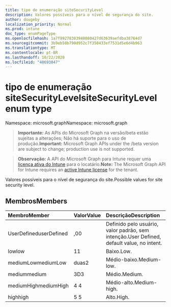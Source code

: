 ```yaml
---
title: tipo de enumeração siteSecurityLevel
description: Valores possíveis para o nível de segurança do site.
author: dougeby
localization_priority: Normal
ms.prod: intune
doc_type: enumPageType
ms.openlocfilehash: 1a7f99278383948080427d63639aefdba38764d7
ms.sourcegitcommit: 3b9eb50b790d952c7f350433ef7531d5e6d4b963
ms.translationtype: MT
ms.contentlocale: pt-BR
ms.lasthandoff: 10/22/2020
ms.locfileid: "48693847"
---
```

# <a name="sitesecuritylevel-enum-type"></a><span data-ttu-id="4c192-103">tipo de enumeração siteSecurityLevel</span><span class="sxs-lookup"><span data-stu-id="4c192-103">siteSecurityLevel enum type</span></span>

<span data-ttu-id="4c192-104">Namespace: microsoft.graph</span><span class="sxs-lookup"><span data-stu-id="4c192-104">Namespace: microsoft.graph</span></span>

> <span data-ttu-id="4c192-105">**Importante:** As APIs do Microsoft Graph na versão/beta estão sujeitas a alterações; Não há suporte para o uso de produção.</span><span class="sxs-lookup"><span data-stu-id="4c192-105">**Important:** Microsoft Graph APIs under the /beta version are subject to change; production use is not supported.</span></span>

> <span data-ttu-id="4c192-106">**Observação:** A API do Microsoft Graph para Intune requer uma [licença ativa do Intune](https://go.microsoft.com/fwlink/?linkid=839381) para o locatário.</span><span class="sxs-lookup"><span data-stu-id="4c192-106">**Note:** The Microsoft Graph API for Intune requires an [active Intune license](https://go.microsoft.com/fwlink/?linkid=839381) for the tenant.</span></span>

<span data-ttu-id="4c192-107">Valores possíveis para o nível de segurança do site.</span><span class="sxs-lookup"><span data-stu-id="4c192-107">Possible values for site security level.</span></span>

## <a name="members"></a><span data-ttu-id="4c192-108">Membros</span><span class="sxs-lookup"><span data-stu-id="4c192-108">Members</span></span>
|<span data-ttu-id="4c192-109">Membro</span><span class="sxs-lookup"><span data-stu-id="4c192-109">Member</span></span>|<span data-ttu-id="4c192-110">Valor</span><span class="sxs-lookup"><span data-stu-id="4c192-110">Value</span></span>|<span data-ttu-id="4c192-111">Descrição</span><span class="sxs-lookup"><span data-stu-id="4c192-111">Description</span></span>|
|:---|:---|:---|
|<span data-ttu-id="4c192-112">UserDefined</span><span class="sxs-lookup"><span data-stu-id="4c192-112">userDefined</span></span>|<span data-ttu-id="4c192-113">,0</span><span class="sxs-lookup"><span data-stu-id="4c192-113">0</span></span>|<span data-ttu-id="4c192-114">Definido pelo usuário, valor padrão, sem intenção.</span><span class="sxs-lookup"><span data-stu-id="4c192-114">User Defined, default value, no intent.</span></span>|
|<span data-ttu-id="4c192-115">low</span><span class="sxs-lookup"><span data-stu-id="4c192-115">low</span></span>|<span data-ttu-id="4c192-116">1</span><span class="sxs-lookup"><span data-stu-id="4c192-116">1</span></span>|<span data-ttu-id="4c192-117">Baixo.</span><span class="sxs-lookup"><span data-stu-id="4c192-117">Low.</span></span>|
|<span data-ttu-id="4c192-118">mediumLow</span><span class="sxs-lookup"><span data-stu-id="4c192-118">mediumLow</span></span>|<span data-ttu-id="4c192-119">duas</span><span class="sxs-lookup"><span data-stu-id="4c192-119">2</span></span>|<span data-ttu-id="4c192-120">Médio-baixo.</span><span class="sxs-lookup"><span data-stu-id="4c192-120">Medium-low.</span></span>|
|<span data-ttu-id="4c192-121">medium</span><span class="sxs-lookup"><span data-stu-id="4c192-121">medium</span></span>|<span data-ttu-id="4c192-122">3D</span><span class="sxs-lookup"><span data-stu-id="4c192-122">3</span></span>|<span data-ttu-id="4c192-123">Médio.</span><span class="sxs-lookup"><span data-stu-id="4c192-123">Medium.</span></span>|
|<span data-ttu-id="4c192-124">mediumHigh</span><span class="sxs-lookup"><span data-stu-id="4c192-124">mediumHigh</span></span>|<span data-ttu-id="4c192-125">4 </span><span class="sxs-lookup"><span data-stu-id="4c192-125">4</span></span>|<span data-ttu-id="4c192-126">Médio-alto.</span><span class="sxs-lookup"><span data-stu-id="4c192-126">Medium-high.</span></span>|
|<span data-ttu-id="4c192-127">high</span><span class="sxs-lookup"><span data-stu-id="4c192-127">high</span></span>|<span data-ttu-id="4c192-128">5 </span><span class="sxs-lookup"><span data-stu-id="4c192-128">5</span></span>|<span data-ttu-id="4c192-129">Alto.</span><span class="sxs-lookup"><span data-stu-id="4c192-129">High.</span></span>|





